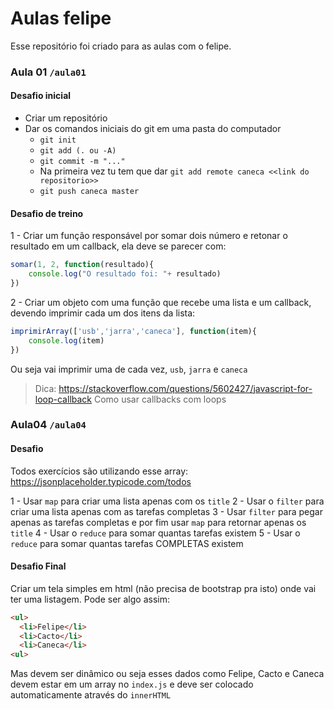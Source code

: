 # Aulas felipe

Esse repositório foi criado para as aulas com o felipe.

### Aula 01 `/aula01`

#### Desafio inicial

- Criar um repositório
- Dar os comandos iniciais do git em uma pasta do computador
  - `git init`
  - `git add (. ou -A)`
  - `git commit -m "..."`
  - Na primeira vez tu tem que dar `git add remote caneca <<link do repositorio>>`
  - `git push caneca master`

#### Desafio de treino

1 - Criar um função responsável por somar dois número e retonar o resultado em um callback, ela deve se parecer com:

```js
somar(1, 2, function(resultado){
	console.log("O resultado foi: "+ resultado)
})
```

2 - Criar um objeto com uma função que recebe uma lista e um callback, devendo imprimir cada um dos itens da lista:

```js
imprimirArray(['usb','jarra','caneca'], function(item){
	console.log(item)
})
```

Ou seja vai imprimir uma de cada vez, `usb`, `jarra` e `caneca`

> Dica: https://stackoverflow.com/questions/5602427/javascript-for-loop-callback Como usar callbacks com loops


### Aula04 `/aula04`

#### Desafio

Todos exercícios são utilizando esse array: https://jsonplaceholder.typicode.com/todos

1 - Usar `map` para criar uma lista apenas com os `title`
2 - Usar o `filter` para criar uma lista apenas com as tarefas completas
3 - Usar `filter` para pegar apenas as tarefas completas e por fim usar `map` para retornar apenas os `title`
4 - Usar o `reduce` para somar quantas tarefas existem
5 - Usar o `reduce` para somar quantas tarefas COMPLETAS existem

#### Desafio Final

Criar um tela simples em html (não precisa de bootstrap pra isto) onde vai ter uma listagem. Pode ser algo assim:
```html
<ul>
  <li>Felipe</li>
  <li>Cacto</li>
  <li>Caneca</li>
<ul>
```

Mas devem ser dinâmico ou seja esses dados como Felipe, Cacto e Caneca devem estar em um array no `index.js` e deve ser colocado automaticamente através do `innerHTML`
